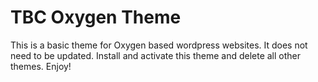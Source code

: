 # TBC Oxygen Theme
This is a basic theme for Oxygen based wordpress websites.
It does not need to be updated.
Install and activate this theme and delete all other themes.
Enjoy!
